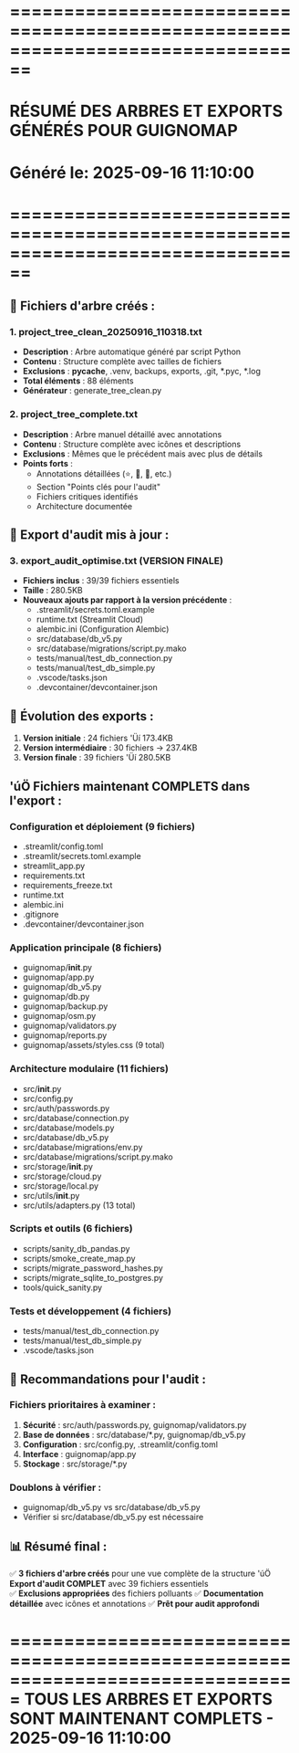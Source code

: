 # ================================================================================
# RÉSUMÉ DES ARBRES ET EXPORTS GÉNÉRÉS POUR GUIGNOMAP
# Généré le: 2025-09-16 11:10:00
# ================================================================================

## 📁 Fichiers d'arbre créés :

### 1. project_tree_clean_20250916_110318.txt
- **Description** : Arbre automatique généré par script Python
- **Contenu** : Structure complète avec tailles de fichiers
- **Exclusions** : __pycache__, .venv, backups, exports, .git, *.pyc, *.log
- **Total éléments** : 88 éléments
- **Générateur** : generate_tree_clean.py

### 2. project_tree_complete.txt  
- **Description** : Arbre manuel détaillé avec annotations
- **Contenu** : Structure complète avec icônes et descriptions
- **Exclusions** : Mêmes que le précédent mais avec plus de détails
- **Points forts** : 
  - Annotations détaillées (⭐, 🔐, 🔄, etc.)
  - Section "Points clés pour l'audit" 
  - Fichiers critiques identifiés
  - Architecture documentée

## 📄 Export d'audit mis à jour :

### 3. export_audit_optimise.txt (VERSION FINALE)
- **Fichiers inclus** : 39/39 fichiers essentiels
- **Taille** : 280.5KB
- **Nouveaux ajouts par rapport à la version précédente** :
  - .streamlit/secrets.toml.example
  - runtime.txt (Streamlit Cloud)
  - alembic.ini (Configuration Alembic)
  - src/database/db_v5.py
  - src/database/migrations/script.py.mako  
  - tests/manual/test_db_connection.py
  - tests/manual/test_db_simple.py
  - .vscode/tasks.json
  - .devcontainer/devcontainer.json

## 🔄 Évolution des exports :

1. **Version initiale** : 24 fichiers 'Üí 173.4KB
2. **Version intermédiaire** : 30 fichiers → 237.4KB  
3. **Version finale** : 39 fichiers 'Üí 280.5KB

## 'úÖ Fichiers maintenant COMPLETS dans l'export :

### Configuration et déploiement (9 fichiers)
- .streamlit/config.toml
- .streamlit/secrets.toml.example  
- streamlit_app.py
- requirements.txt
- requirements_freeze.txt
- runtime.txt
- alembic.ini
- .gitignore
- .devcontainer/devcontainer.json

### Application principale (8 fichiers)
- guignomap/__init__.py
- guignomap/app.py
- guignomap/db_v5.py
- guignomap/db.py
- guignomap/backup.py
- guignomap/osm.py
- guignomap/validators.py
- guignomap/reports.py
- guignomap/assets/styles.css (9 total)

### Architecture modulaire (11 fichiers)
- src/__init__.py
- src/config.py
- src/auth/passwords.py
- src/database/connection.py
- src/database/models.py
- src/database/db_v5.py
- src/database/migrations/env.py
- src/database/migrations/script.py.mako
- src/storage/__init__.py
- src/storage/cloud.py
- src/storage/local.py
- src/utils/__init__.py
- src/utils/adapters.py (13 total)

### Scripts et outils (6 fichiers)
- scripts/sanity_db_pandas.py
- scripts/smoke_create_map.py
- scripts/migrate_password_hashes.py
- scripts/migrate_sqlite_to_postgres.py
- tools/quick_sanity.py

### Tests et développement (4 fichiers)
- tests/manual/test_db_connection.py
- tests/manual/test_db_simple.py
- .vscode/tasks.json

## 🎯 Recommandations pour l'audit :

### Fichiers prioritaires à examiner :
1. **Sécurité** : src/auth/passwords.py, guignomap/validators.py
2. **Base de données** : src/database/*.py, guignomap/db_v5.py
3. **Configuration** : src/config.py, .streamlit/config.toml
4. **Interface** : guignomap/app.py
5. **Stockage** : src/storage/*.py

### Doublons à vérifier :
- guignomap/db_v5.py vs src/database/db_v5.py
- Vérifier si src/database/db_v5.py est nécessaire

## 📊 Résumé final :

✅ **3 fichiers d'arbre créés** pour une vue complète de la structure
'úÖ **Export d'audit COMPLET** avec 39 fichiers essentiels  
✅ **Exclusions appropriées** des fichiers polluants
✅ **Documentation détaillée** avec icônes et annotations
✅ **Prêt pour audit approfondi**

===============================================================================
TOUS LES ARBRES ET EXPORTS SONT MAINTENANT COMPLETS - 2025-09-16 11:10:00
===============================================================================